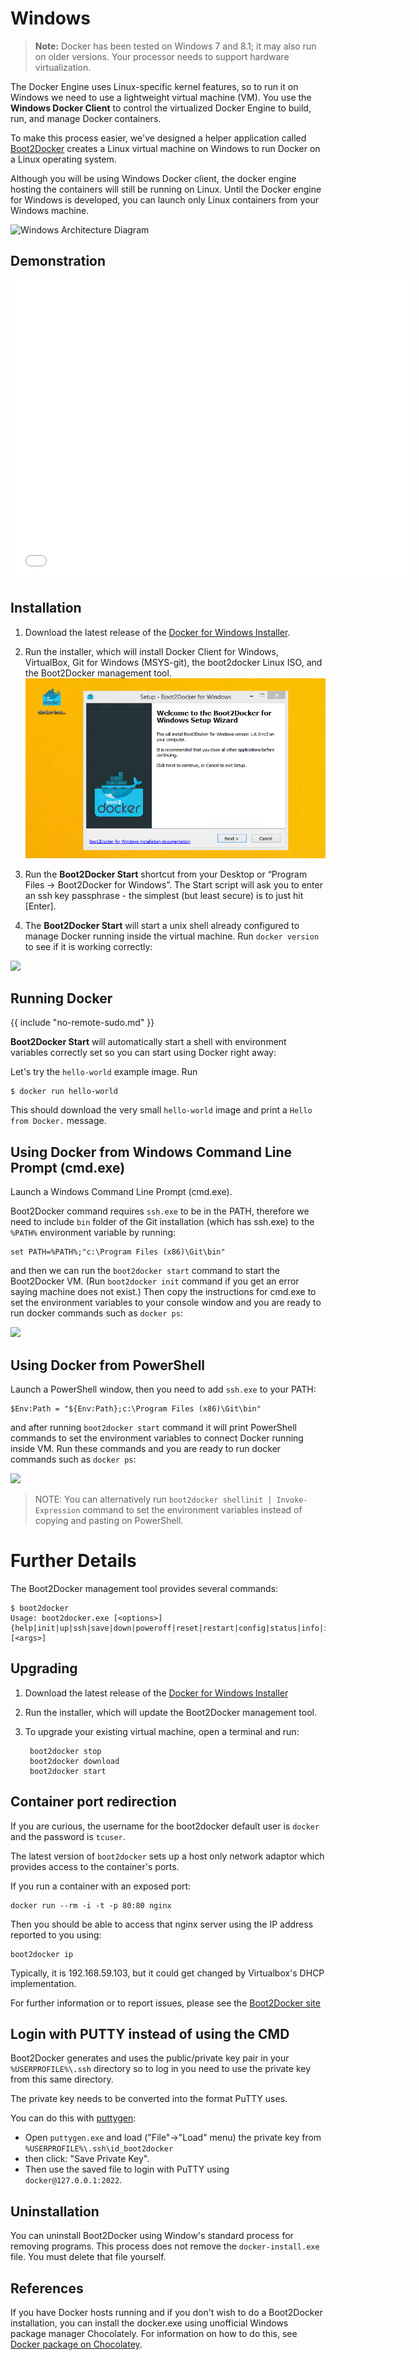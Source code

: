 
# Windows
> **Note:**
> Docker has been tested on Windows 7 and 8.1; it may also run on older versions.
> Your processor needs to support hardware virtualization.

The Docker Engine uses Linux-specific kernel features, so to run it on Windows
we need to use a lightweight virtual machine (VM).  You use the **Windows Docker
Client** to control the virtualized Docker Engine to build, run, and manage
Docker containers.

To make this process easier, we've designed a helper application called
[Boot2Docker](https://github.com/boot2docker/boot2docker) creates a Linux virtual
machine on Windows to run Docker on a Linux operating system.

Although you will be using Windows Docker client, the docker engine hosting the
containers will still be running on Linux. Until the Docker engine for Windows
is developed, you can launch only Linux containers from your Windows machine.

![Windows Architecture Diagram](../mages/win_docker_host.svg)

## Demonstration

<iframe width="640" height="480" src="//www.youtube.com/embed/TjMU3bDX4vo?rel=0" frameborder="0" allowfullscreen></iframe>

## Installation

1. Download the latest release of the
   [Docker for Windows Installer](https://github.com/boot2docker/windows-installer/releases/latest).
2. Run the installer, which will install Docker Client for Windows, VirtualBox,
   Git for Windows (MSYS-git), the boot2docker Linux ISO, and the Boot2Docker
   management tool.
   ![](../Images/windows-installer.png)
3. Run the **Boot2Docker Start** shortcut from your Desktop or “Program Files →
   Boot2Docker for Windows”.
   The Start script will ask you to enter an ssh key passphrase - the simplest
   (but least secure) is to just hit [Enter].

4. The **Boot2Docker Start** will start a unix shell already configured to manage
   Docker running inside the virtual machine. Run `docker version` to see
   if it is working correctly:

![](../mages/windows-boot2docker-start.png)

## Running Docker

{{ include "no-remote-sudo.md" }}

**Boot2Docker Start** will automatically start a shell with environment variables
correctly set so you can start using Docker right away:

Let's try the `hello-world` example image. Run

    $ docker run hello-world

This should download the very small `hello-world` image and print a
`Hello from Docker.` message.

## Using Docker from Windows Command Line Prompt (cmd.exe)

Launch a Windows Command Line Prompt (cmd.exe).

Boot2Docker command requires `ssh.exe` to be in the PATH, therefore we need to
include `bin` folder of the Git installation (which has ssh.exe) to the `%PATH%`
environment variable by running:

    set PATH=%PATH%;"c:\Program Files (x86)\Git\bin"

and then we can run the `boot2docker start` command to start the Boot2Docker VM.
(Run `boot2docker init` command if you get an error saying machine does not
exist.) Then copy the instructions for cmd.exe to set the environment variables
to your console window and you are ready to run docker commands such as
`docker ps`:

![](../mages/windows-boot2docker-cmd.png)

## Using Docker from PowerShell

Launch a PowerShell window, then you need to add `ssh.exe` to your PATH:

    $Env:Path = "${Env:Path};c:\Program Files (x86)\Git\bin"

and after running `boot2docker start` command it will print PowerShell commands
to set the environment variables to connect Docker running inside VM. Run these
commands and you are ready to run docker commands such as `docker ps`:

![](../mages/windows-boot2docker-powershell.png)

> NOTE: You can alternatively run `boot2docker shellinit | Invoke-Expression`
> command to set the environment variables instead of copying and pasting on
> PowerShell.

# Further Details

The Boot2Docker management tool provides several commands:

    $ boot2docker
    Usage: boot2docker.exe [<options>] {help|init|up|ssh|save|down|poweroff|reset|restart|config|status|info|ip|shellinit|delete|download|upgrade|version} [<args>]

## Upgrading

1. Download the latest release of the [Docker for Windows Installer](
   https://github.com/boot2docker/windows-installer/releases/latest)

2. Run the installer, which will update the Boot2Docker management tool.

3. To upgrade your existing virtual machine, open a terminal and run:

        boot2docker stop
        boot2docker download
        boot2docker start

## Container port redirection

If you are curious, the username for the boot2docker default user is `docker`
and the password is `tcuser`.

The latest version of `boot2docker` sets up a host only network adaptor which
provides access to the container's ports.

If you run a container with an exposed port:

    docker run --rm -i -t -p 80:80 nginx

Then you should be able to access that nginx server using the IP address reported
to you using:

    boot2docker ip

Typically, it is 192.168.59.103, but it could get changed by Virtualbox's DHCP
implementation.

For further information or to report issues, please see the [Boot2Docker site](http://boot2docker.io)

## Login with PUTTY instead of using the CMD

Boot2Docker generates and uses the public/private key pair in your `%USERPROFILE%\.ssh`
directory so to log in you need to use the private key from this same directory.

The private key needs to be converted into the format PuTTY uses.

You can do this with
[puttygen](http://www.chiark.greenend.org.uk/~sgtatham/putty/download.html):

- Open `puttygen.exe` and load ("File"->"Load" menu) the private key from
  `%USERPROFILE%\.ssh\id_boot2docker`
- then click: "Save Private Key".
- Then use the saved file to login with PuTTY using `docker@127.0.0.1:2022`.

## Uninstallation

You can uninstall Boot2Docker using Window's standard process for removing programs.
This process does not remove the `docker-install.exe` file. You must delete that file
yourself.

## References

If you have Docker hosts running and if you don't wish to do a 
Boot2Docker installation, you can install the docker.exe using
unofficial Windows package manager Chocolately. For information
on how to do this, see [Docker package on Chocolatey](http://chocolatey.org/packages/docker).